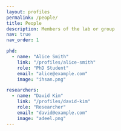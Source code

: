 ```yaml
---
layout: profiles
permalink: /people/
title: People
description: Members of the lab or group
nav: true
nav_order: 1

phd:
  - name: "Alice Smith"
    link: "/profiles/alice-smith"
    role: "PhD Student"
    email: "alice@example.com"
    image: "ihsan.png"

researchers:
  - name: "David Kim"
    link: "/profiles/david-kim"
    role: "Researcher"
    email: "david@example.com"
    image: "adeel.png"
---
```

